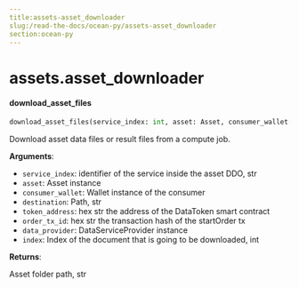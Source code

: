 ```yaml
---
title:assets-asset_downloader
slug:/read-the-docs/ocean-py/assets-asset_downloader
section:ocean-py
---
```

<a name="assets.asset_downloader"></a>
# assets.asset\_downloader

<a name="assets.asset_downloader.download_asset_files"></a>
#### download\_asset\_files

```python
download_asset_files(service_index: int, asset: Asset, consumer_wallet: Wallet, destination: str, token_address: str, order_tx_id: str, data_provider: DataServiceProvider, index: [int, None] = None)
```

Download asset data files or result files from a compute job.

**Arguments**:

- `service_index`: identifier of the service inside the asset DDO, str
- `asset`: Asset instance
- `consumer_wallet`: Wallet instance of the consumer
- `destination`: Path, str
- `token_address`: hex str the address of the DataToken smart contract
- `order_tx_id`: hex str the transaction hash of the startOrder tx
- `data_provider`: DataServiceProvider instance
- `index`: Index of the document that is going to be downloaded, int

**Returns**:

Asset folder path, str

